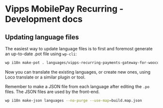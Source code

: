 # Vipps MobilePay Recurring - Development docs

## Updating language files

The easiest way to update language files is to first and foremost generate an up-to-date .pot file using `wp-cli`:

```bash
wp i18n make-pot . languages/vipps-recurring-payments-gateway-for-woocommerce.pot --exclude=node_modules,assets/build
```

Now you can translate the existing languages, or create new ones, using Loco translate or a similar plugin or tool.

Remember to make a JSON file from each language after editing the `.po` files. The JSON files are used by the front-end.

```bash
wp i18n make-json languages --no-purge --use-map=build.map.json
```
